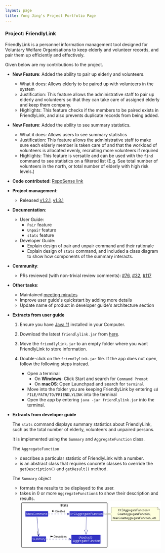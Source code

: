 ```yaml
---
layout: page
title: Yong Jing's Project Portfolio Page
---
```


### Project: FriendlyLink

FriendlyLink is a personnel information management tool designed for Voluntary Welfare Organisations to keep elderly and volunteer records, and pair them up efficiently and effectively.

Given below are my contributions to the project.

* **New Feature**: Added the ability to pair up elderly and volunteers.
    * What it does: Allows elderly to be paired up with volunteers in the system
    * Justification: This feature allows the administrative staff to pair up elderly and volunteers so that they can take care of assigned elderly and keep them company.
    * Highlights: This feature checks if the members to be paired exists in FriendlyLink, and also prevents duplicate records from being added.

* **New Feature**: Added the ability to see summary statistics.
  * What it does: Allows users to see summary statistics 
  * Justification: This feature allows the administrative staff to make sure each elderly member is taken care of and that the workload of volunteers is allocated evenly, recruiting more volunteers if required
  * Highlights: This feature is versatile and can be used with the `find` command to see statistics on a filtered list (E.g. See total number of volunteers in the north, or total number of elderly with high risk levels.)

* **Code contributed**: [RepoSense link](https://nus-cs2103-ay2223s2.github.io/tp-dashboard/?search=gohyongjing&breakdown=true&sort=groupTitle%20dsc&sortWithin=title&since=2023-02-17&timeframe=commit&mergegroup=&groupSelect=groupByRepos&checkedFileTypes=docs~functional-code~test-code~other)

* **Project management**:
  * Released [v1.2.1](https://github.com/AY2223S2-CS2103T-W12-1/tp/releases/tag/v1.2.1), [v1.3.1](https://github.com/AY2223S2-CS2103T-W12-1/tp/releases/tag/v1.3.1)

* **Documentation**:
    * User Guide:
      * `Pair` feature
      * `Unpair` feature
      * `stats` feature
    * Developer Guide:
      * Explain design of pair and unpair command and their rationale
      * Explain design of `stats` command, and included a class diagram to show how components of the summary interacts.

* **Community**:
    * PRs reviewed (with non-trivial review comments): [\#76](https://github.com/AY2223S2-CS2103T-W12-1/tp/pull/76), [\#32](https://github.com/AY2223S2-CS2103T-W12-1/tp/pull/32), [\#117](https://github.com/AY2223S2-CS2103T-W12-1/tp/pull/117)

* **Other tasks**:
  * Maintained [meeting minutes](https://docs.google.com/document/d/15eB2sp73eeeCPjcQS6cQhXyVL8q3mPB8O3KFBov5dDk/edit?usp=sharing)
  * Improve user guide's quickstart by adding more details
  * Update name of product in developer guide's architecture section

* **Extracts from user guide**

    1. Ensure you have [Java 11](https://www.oracle.com/sg/java/technologies/javase/jdk11-archive-downloads.html) installed in your Computer.

    1. Download the latest `friendlylink.jar` from [here](https://github.com/AY2223S2-CS2103T-W12-1/tp/releases).

    1. Move the `friendlylink.jar` to an empty folder where you want FriendlyLink to store information.

    1. Double-click on the `friendlylink.jar` file. If the app does not open, follow the following steps instead.
        * Open a terminal
            * On **Windows**: Click Start and search for `Command Prompt`
            * On **macOS**: Open Launchpad and search for `terminal`
        * Move into the folder you are keeping FriendlyLink by entering `cd FILE/PATH/TO/FRIENDLYLINK` into the terminal
        * Open the app by entering `java -jar friendlylink.jar` into the terminal.


* **Extracts from developer guide**

    The `stats` command displays summary statistics about FriendlyLink, such as the total number of elderly, volunteers and unpaired persons.

    It is implemented using the `Summary` and `AggregateFunction` class.

    The `AggregateFunction`
    * describes a particular statistic of FriendlyLink with a number.
    * is an abstract class that requires concrete classes to override the `getDescription()` and `getResult()` method.

    The `Summary` object
    * formats the results to be displayed to the user.
    * takes in 0 or more `AggregateFunction`s to show their description and results.
      <img src="../images/developerGuide/StatsCommandClassDiagram.png" width="500" />
